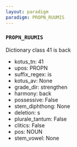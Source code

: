 ```yaml
---
layout: paradigm
paradigm: PROPN_RUUMIS
---
```

### ` PROPN_RUUMIS `

Dictionary class 41 is back
* kotus_tn: 41
* upos: PROPN
* suffix_regex: is
* kotus_av: None
* grade_dir: strengthen
* harmony: back
* possessive: False
* stem_diphthong: None
* deletion: s
* plurale_tantum: False
* clitics: False
* pos: NOUN
* stem_vowel: None
